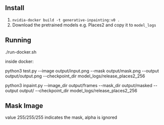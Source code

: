 ## Install
1. `nvidia-docker build -t generative-inpainting:v0 .`
2. Download the pretrained models e.g. Places2 and copy it to `model_logs`

## Running
./run-docker.sh

inside docker:

python3 test.py --image output/input.png --mask output/mask.png --output output/output.png --checkpoint_dir model_logs/release_places2_256

python3 inpaint.py --image_dir output/frames --mask_dir output/masked --output output/ --checkpoint_dir model_logs/release_places2_256

## Mask Image
value 255/255/255 indicates the mask, alpha is ignored